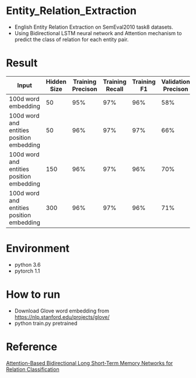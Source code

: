 # Entity_Relation_Extraction
- English Entity Relation Extraction on SemEval2010 task8 datasets.
- Using Bidirectional LSTM neural network and Attention mechanism to predict the class of relation for each entity pair.

# Result
|  Input   | Hidden Size  | Training Precison |Training Recall |Training F1 | Validation Precison| Validation Recall| Validation F1|
| -------- | ------------ | ----------------- | -------------- | ---------- |------------------- |----------------- |------------- |
| 100d word embedding  | 50 | 95% | 97% | 96% | 58% | 59% | 58% |
| 100d word and entities position embedding | 50 | 96% | 97% | 97%| 66% | 68% | 67% |
| 100d word and entities position embedding | 150 | 96% | 97% | 96% | 70% | 71% | 70% |
| 100d word and entities position embedding | 300 | 96% | 97% | 96% | 71% | 69% | 70% |

# Environment 
- python 3.6
- pytorch 1.1

# How to run
- Download Glove word embedding from https://nlp.stanford.edu/projects/glove/
- python train.py pretrained

# Reference

[Attention-Based Bidirectional Long Short-Term Memory Networks for Relation Classification](https://www.aclweb.org/anthology/P16-2034.pdf)
